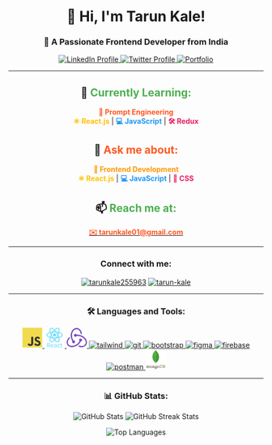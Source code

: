 <h1 align="center">👋 Hi, I'm Tarun Kale!</h1>
<h3 align="center">🚀 A Passionate Frontend Developer from India</h3>

<p align="center">
  <a href="https://www.linkedin.com/in/webdev-tarunkale" target="_blank">
    <img src="https://img.shields.io/badge/LinkedIn-tarun--kale-blue?style=for-the-badge&logo=linkedin" alt="LinkedIn Profile">
  </a>
  <a href="https://twitter.com/tarunkale255963" target="_blank">
    <img src="https://img.shields.io/badge/Twitter-tarunkale-blue?style=for-the-badge&logo=twitter" alt="Twitter Profile">
  </a>
  <a href="https://tarunkumarkale.github.io/PortFolio" target="_blank">
    <img src="https://img.shields.io/badge/Portfolio-Explore-brightgreen?style=for-the-badge&logo=web" alt="Portfolio">
  </a>
</p>

---




<h2 align="center">🌱 <span style="color: #4CAF50;">Currently Learning:</span></h2>
<p align="center">
  <strong style="color: #FF5722;">🚀 Prompt Engineering</strong><br/>
  <strong style="color: #FFC107;">⚛️ React.js</strong> | 
  <strong style="color: #2196F3;">💻 JavaScript</strong> | 
  <strong style="color: #E91E63;">🛠️ Redux</strong>
</p>

<h2 align="center">💬 <span style="color: #FF5722;">Ask me about:</span></h2>
<p align="center">
  <strong style="color: #FF9800;">🎨 Frontend Development</strong><br/>
  <strong style="color: #FFC107;">⚛️ React.js</strong> | 
  <strong style="color: #2196F3;">💻 JavaScript</strong> | 
  <strong style="color: #E91E63;">🎨 CSS</strong>
</p>

<h2 align="center">📫 <span style="color: #4CAF50;">Reach me at:</span></h2>
<p align="center">
  <a href="mailto:tarunkale01@gmail.com">
    <strong style="color: #FF5722;">✉️ tarunkale01@gmail.com</strong>
  </a>
</p>






---

<h3 align="center">Connect with me:</h3>
<p align="center">
  <a href="https://twitter.com/tarunkale255963" target="blank"><img align="center" src="https://raw.githubusercontent.com/rahuldkjain/github-profile-readme-generator/master/src/images/icons/Social/twitter.svg" alt="tarunkale255963" height="30" width="40" /></a>
  <a href="https://www.linkedin.com/in/webdev-tarunkale" target="blank"><img align="center" src="https://raw.githubusercontent.com/rahuldkjain/github-profile-readme-generator/master/src/images/icons/Social/linked-in-alt.svg" alt="tarun-kale" height="30" width="40" /></a>
</p>

---

<h3 align="center">🛠️ Languages and Tools:</h3>
<p align="center">
  <a href="https://developer.mozilla.org/en-US/docs/Web/JavaScript" target="_blank" rel="noreferrer"> <img src="https://raw.githubusercontent.com/devicons/devicon/master/icons/javascript/javascript-original.svg" alt="javascript" width="40" height="40"/> </a>
  <a href="https://reactjs.org/" target="_blank" rel="noreferrer"> <img src="https://raw.githubusercontent.com/devicons/devicon/master/icons/react/react-original-wordmark.svg" alt="react" width="40" height="40"/> </a>
  <a href="https://redux.js.org" target="_blank" rel="noreferrer"> <img src="https://raw.githubusercontent.com/devicons/devicon/master/icons/redux/redux-original.svg" alt="redux" width="40" height="40"/> </a>
  <a href="https://tailwindcss.com/" target="_blank" rel="noreferrer"> <img src="https://www.vectorlogo.zone/logos/tailwindcss/tailwindcss-icon.svg" alt="tailwind" width="40" height="40"/> </a>
  <a href="https://git-scm.com/" target="_blank" rel="noreferrer"> <img src="https://www.vectorlogo.zone/logos/git-scm/git-scm-icon.svg" alt="git" width="40" height="40"/> </a>
  <a href="https://getbootstrap.com" target="_blank" rel="noreferrer"> <img src="https://uxwing.com/wp-content/themes/uxwing/download/brands-and-social-media/bootstrap-5-logo-icon.svg" alt="bootstrap" width="40" height="40"/> </a>
  <a href="https://www.figma.com/" target="_blank" rel="noreferrer"> <img src="https://www.vectorlogo.zone/logos/figma/figma-icon.svg" alt="figma" width="40" height="40"/> </a>
  <a href="https://firebase.google.com/" target="_blank" rel="noreferrer"> <img src="https://www.vectorlogo.zone/logos/firebase/firebase-icon.svg" alt="firebase" width="40" height="40"/> </a>
  <a href="https://postman.com" target="_blank" rel="noreferrer"> <img src="https://www.vectorlogo.zone/logos/getpostman/getpostman-icon.svg" alt="postman" width="40" height="40"/> </a>
  <a href="https://www.mongodb.com/" target="_blank" rel="noreferrer"> <img src="https://raw.githubusercontent.com/devicons/devicon/master/icons/mongodb/mongodb-original-wordmark.svg" alt="mongodb" width="40" height="40"/> </a>
</p>

---

<h3 align="center">📊 GitHub Stats:</h3>
<p align="center">
  <img src="https://github-readme-stats.vercel.app/api?username=tarunkumarkale&show_icons=true&theme=radical" alt="GitHub Stats" />
  <img src="https://github-readme-streak-stats.herokuapp.com/?user=tarunkumarkale&theme=radical" alt="GitHub Streak Stats" />
</p>

<p align="center">
  <img src="https://github-readme-stats.vercel.app/api/top-langs?username=tarunkumarkale&show_icons=true&theme=radical&layout=compact" alt="Top Languages" />
</p>
